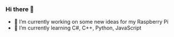 ### Hi there 👋

<!--
**pboy0442/pboy0442** is a ✨ _special_ ✨ repository because its `README.md` (this file) appears on your GitHub profile.
The emoji cheat sheet: https://www.webfx.com/tools/emoji-cheat-sheet/

Here are some ideas to get you started:
- 🔭 I’m currently working on ...
- 🌱 I’m currently learning ...
- 👯 I’m looking to collaborate on ...
- 🤔 I’m looking for help with ...
- 💬 Ask me about ...
- 📫 How to reach me: ...
- 😄 Pronouns: ...
- ⚡ Fun fact: ...
-->

- :strawberry: I’m currently working on some new ideas for my Raspberry Pi
- :eyes: I’m currently learning C#, C++, Python, JavaScript
